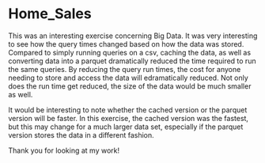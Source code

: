 # Home_Sales

This was an interesting exercise concerning Big Data. It was very interesting to see how the query times changed based on how the data was stored. Compared to simply running queries on a csv, caching the data, as well as converting data into a parquet dramatically reduced the time required to run the same queries.  By reducing the query run times, the cost for anyone needing to store and access the data will edramatically reduced.  Not only does the run time get reduced, the size of the data would be much smaller as well.  

It would be interesting to note whether the cached version or the parquet version will be faster.  In this exercise, the cached version was the fastest, but this may change for a much larger data set, especially if the parquet version stores the data in a different fashion.

Thank you for looking at my work!
